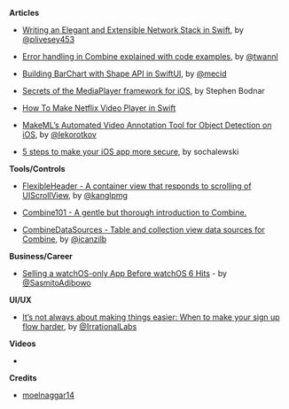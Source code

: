 
**Articles**

* [Writing an Elegant and Extensible Network Stack in Swift](https://medium.com/@peterlivesey/writing-an-elegant-and-extensible-network-stack-in-swift-e2f5d9ab3ea9), by  [@plivesey453](https://twitter.com/plivesey453)

* [Error handling in Combine explained with code examples](https://www.avanderlee.com/swift/combine-error-handling), by [@twannl](https://twitter.com/twannl)

* [Building BarChart with Shape API in SwiftUI](https://mecid.github.io/2019/08/14/building-barchart-with-shape-api-in-swiftui), by [@mecid](https://twitter.com/mecid)

* [Secrets of the MediaPlayer framework for iOS](https://www.vaporforums.io/viewThread/55), by Stephen Bodnar

* [How To Make Netflix Video Player in Swift](https://www.zerotoappstore.com/how-to-make-netflix-video-player.html)

* [MakeML’s Automated Video Annotation Tool for Object Detection on iOS](https://heartbeat.fritz.ai/makemls-automated-video-annotation-tool-for-object-detection-on-ios-889ef7bb5253), by [@lekorotkov](https://twitter.com/lekorotkov)

* [5 steps to make your iOS app more secure](https://dev.to/netguru/5-steps-to-make-your-ios-app-more-secure-5a8d), by sochalewski

**Tools/Controls**

* [FlexibleHeader - A container view that responds to scrolling of UIScrollView](https://github.com/k-lpmg/FlexibleHeader), by [@kanglpmg](https://twitter.com/kanglpmg)

* [Combine101 - A gentle but thorough introduction to Combine.](https://github.com/learncombine/Combine101)

* [CombineDataSources - Table and collection view data sources for Combine](https://github.com/combineopensource/CombineDataSources), by [@icanzilb](https://twitter.com/icanzilb)

**Business/Career**

* [Selling a watchOS-only App Before watchOS 6 Hits](https://cutecoder.org/business/watch-in-app-purchase/) - by [@SasmitoAdibowo](https://twitter.com/SasmitoAdibowo)

**UI/UX**

* [It’s not always about making things easier: When to make your sign up flow harder](https://medium.com/behavioral-economics-1/its-not-always-about-making-things-easier-when-to-make-your-sign-up-flow-harder-d7beced800ca), by [@IrrationalLabs](https://twitter.com/IrrationalLabs)

**Videos**

*

**Credits**

* [moelnaggar14](https://github.com/MoElnaggar14)
